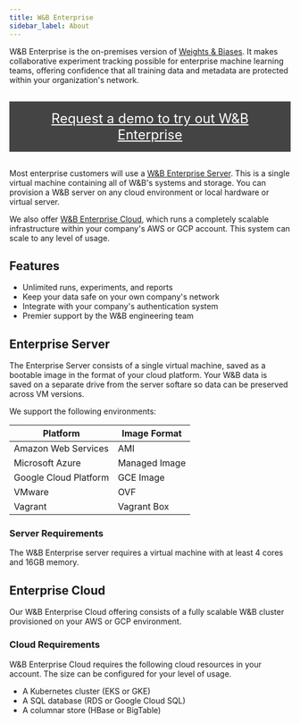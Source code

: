 ```yaml
---
title: W&B Enterprise
sidebar_label: About
---
```


W&B Enterprise is the on-premises version of [Weights & Biases](app.wandb.ai). It makes collaborative experiment tracking possible for enterprise machine learning teams, offering confidence that all training data and metadata are protected within your organization's network.

<p style="text-align: center;">
  <a href="https://www.wandb.com/demo" style="background: #444; color: white !important; display: inline-block; padding: 1rem; margin: 1rem auto; font-size: 24px;">
    Request a demo to try out W&B Enterprise
  </a>
</p>

Most enterprise customers will use a [W&B Enterprise Server](#enterprise-server). This is a single virtual machine containing all of W&B's systems and storage. You can provision a W&B server on any cloud environment or local hardware or virtual server.

We also offer [W&B Enterprise Cloud](#enterprise-cloud), which runs a completely scalable infrastructure within your company's AWS or GCP account. This system can scale to any level of usage.

## Features

* Unlimited runs, experiments, and reports
* Keep your data safe on your own company's network
* Integrate with your company's authentication system
* Premier support by the W&B engineering team

## Enterprise Server

The Enterprise Server consists of a single virtual machine, saved as a bootable image in the format of your cloud platform. Your W&B data is saved on a separate drive from the server softare so data can be preserved across VM versions.

We support the following environments:

| **Platform**          | **Image Format**  |
|-----------------------|---------------|
| Amazon Web Services   | AMI           |
| Microsoft Azure       | Managed Image |
| Google Cloud Platform | GCE Image     |
| VMware                | OVF           |
| Vagrant               | Vagrant Box   |

### Server Requirements

The W&B Enterprise server requires a virtual machine with at least 4 cores and 16GB memory.

## Enterprise Cloud

Our W&B Enterprise Cloud offering consists of a fully scalable W&B cluster provisioned on your AWS or GCP environment.

### Cloud Requirements

W&B Enterprise Cloud requires the following cloud resources in your account. The size can be configured for your level of usage.

* A Kubernetes cluster (EKS or GKE)
* A SQL database (RDS or Google Cloud SQL)
* A columnar store (HBase or BigTable)
